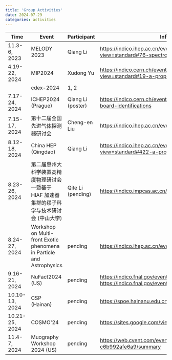 ```yaml
---
title: 'Group Activities'
date: 2024-07-29
categories: activities
---
```

| Time           | Event                            | Participant       | Information                                     |
| -------------  | -------------------------------- | ----------------- | --------------------------------------          |
| 11.3-6, 2023   | MELODY 2023                      | Qiang Li          | https://indico.ihep.ac.cn/event/20601/timetable/?view=standard#76-spectrometer-design-of-melo |
| 4.19-22, 2024  | MIP2024                          | Xudong Yu         | https://indico.cern.ch/event/1356341/timetable/?view=standard#19-a-proposed-pku-muon-experim |
|                | cdex-2024                        | 1, 2              |                                                 |
| 7.17-24, 2024  | ICHEP2024 (Prague)               | Qiang Li (poster) | https://indico.cern.ch/event/1291157/page/35069-poster-board-identifications |
| 7.15-17, 2024  | 第十二届全国先进气体探测器研讨会 | Cheng-en Liu      | https://indico.ihep.ac.cn/event/22017/contributions/159414/ |
| 8.12-18, 2024  | China HEP (Qingdao)              | Qiang Li          | https://indico.ihep.ac.cn/event/21331/timetable/?view=standard#422-a-proposed-pku-muon-experi |
| 8.23-26, 2024  | 第二届惠州大科学装置高精度物理研讨会—暨基于 HIAF 加速器集群的缪子科学与技术研讨会 (中山大学) | Qite Li (pending) | https://indico.impcas.ac.cn/event/63/ |
| 8.24-27, 2024  | Workshop on Multi-front Exotic phenomena in Particle and Astrophysics | pending | https://indico.ihep.ac.cn/event/22411/ |
| 9.16-21, 2024  | NuFact2024 (US)                  | pending           | https://indico.fnal.gov/event/63406/abstracts/ https://indico.fnal.gov/event/63406/abstracts/8869/ |
| 10.10-13, 2024 | CSP (Hainan)                     | pending           | https://spoe.hainanu.edu.cn/info/1044/26731.htm |
| 10.21-25, 2024 | COSMO'24                         | pending           | https://sites.google.com/view/cosmo2024/venue   |
| 11.4-7, 2024   | Muography Workshop 2024 (US)     | pending           | https://web.cvent.com/event/e1c94370-1e43-4ff5-a25a-c6b992afe6a9/summary |
